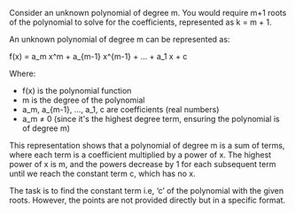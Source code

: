 Consider an unknown polynomial of degree m. You would require m+1 roots of the polynomial to solve for the coefficients, represented as k = m + 1.

An unknown polynomial of degree m can be represented as:

f(x) = a_m x^m + a_{m-1} x^{m-1} + ... + a_1 x + c

Where:

- f(x) is the polynomial function
- m is the degree of the polynomial
- a_m, a_{m-1}, ..., a_1, c are coefficients (real numbers)
- a_m ≠ 0 (since it's the highest degree term, ensuring the polynomial is of degree m)

This representation shows that a polynomial of degree m is a sum of terms, where each term is a coefficient multiplied by a power of x. The highest power of x is m, and the powers decrease by 1 for each subsequent term until we reach the constant term c, which has no x.

The task is to find the constant term i.e, ‘c’ of the polynomial with the given roots. However, the points are not provided directly but in a specific format.
